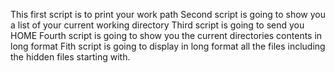 This first script is to print your work path
Second script is going to show you a list of your current working directory
Third script is going to send you HOME
Fourth script is going to show you the current directories contents in long format
Fith script is going to display in long format all the files including the hidden files starting with.
